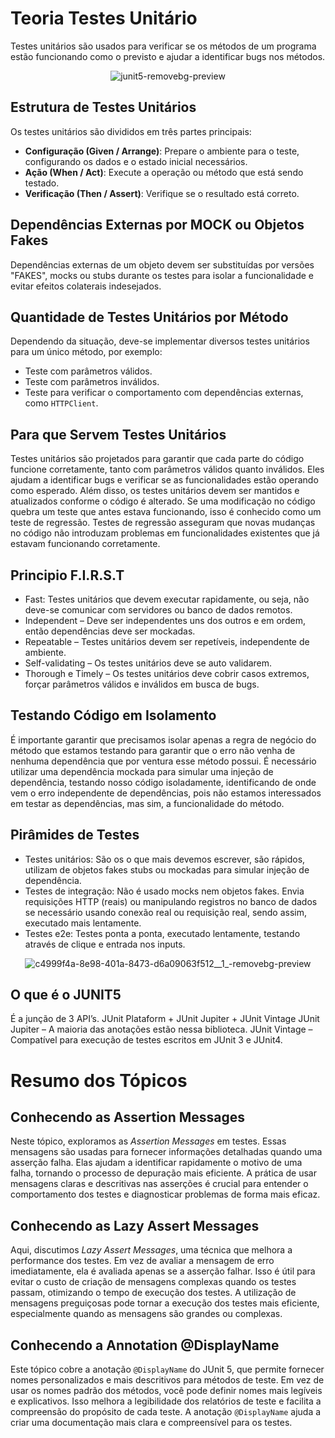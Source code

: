# Teoria Testes Unitário

Testes unitários são usados para verificar se os métodos de um programa estão funcionando como o previsto e ajudar a identificar bugs nos métodos.

<div align="center">
  <img src="https://github.com/user-attachments/assets/e60d8d59-d8e8-4c2e-9b6a-3399d75e0b90" alt="junit5-removebg-preview">
</div>

## Estrutura de Testes Unitários

Os testes unitários são divididos em três partes principais:

- **Configuração (Given / Arrange)**: Prepare o ambiente para o teste, configurando os dados e o estado inicial necessários.
- **Ação (When / Act)**: Execute a operação ou método que está sendo testado.
- **Verificação (Then / Assert)**: Verifique se o resultado está correto.

## Dependências Externas por MOCK ou Objetos Fakes

Dependências externas de um objeto devem ser substituídas por versões "FAKES", mocks ou stubs durante os testes para isolar a funcionalidade e evitar efeitos colaterais indesejados.

## Quantidade de Testes Unitários por Método

Dependendo da situação, deve-se implementar diversos testes unitários para um único método, por exemplo:
- Teste com parâmetros válidos.
- Teste com parâmetros inválidos.
- Teste para verificar o comportamento com dependências externas, como `HTTPClient`.

## Para que Servem Testes Unitários

Testes unitários são projetados para garantir que cada parte do código funcione corretamente, tanto com parâmetros válidos quanto inválidos. Eles ajudam a identificar bugs e verificar se as funcionalidades estão operando como esperado. Além disso, os testes unitários devem ser mantidos e atualizados conforme o código é alterado. Se uma modificação no código quebra um teste que antes estava funcionando, isso é conhecido como um teste de regressão. Testes de regressão asseguram que novas mudanças no código não introduzam problemas em funcionalidades existentes que já estavam funcionando corretamente.

## Principio F.I.R.S.T
- Fast: Testes unitários que devem executar rapidamente, ou seja, não deve-se comunicar com servidores ou banco de dados remotos.
- Independent – Deve ser independentes uns dos outros e em ordem, então dependências deve ser mockadas.
- Repeatable – Testes unitários devem ser repetíveis, independente de ambiente.
- Self-validating – Os testes unitários deve se auto validarem.
- Thorough e Timely – Os testes unitários deve cobrir casos extremos, forçar parâmetros válidos e inválidos em busca de bugs.
## Testando Código em Isolamento
É importante garantir que precisamos isolar apenas a regra de negócio do método que estamos testando para garantir que o erro não venha de nenhuma dependência que por ventura esse método possui.
É necessário utilizar uma dependência mockada para simular uma injeção de dependência, testando nosso código isoladamente, identificando de onde vem o erro independente de dependências, pois não estamos interessados em testar as dependências, mas sim, a funcionalidade do método.
## Pirâmides de Testes
- Testes unitários: São os o que mais devemos escrever, são rápidos, utilizam de objetos fakes stubs ou mockadas para simular injeção de dependência.
- Testes de integração: Não é usado mocks nem objetos fakes. Envia requisições HTTP (reais) ou manipulando registros no banco de dados se necessário usando conexão real ou requisição real, sendo assim, executado mais lentamente.
- Testes e2e: Testes ponta a ponta, executado lentamente, testando através de clique e entrada nos inputs.

<p align="center">
  <img src="https://github.com/user-attachments/assets/4d8c277b-e906-4be7-b629-98eea1da852e" alt="c4999f4a-8e98-401a-8473-d6a09063f512__1_-removebg-preview">
</p>

## O que é o JUNIT5
É a junção de 3 API’s.
JUnit Plataform + JUnit Jupiter + JUnit Vintage
JUnit Jupiter – A maioria das anotações estão nessa biblioteca.
JUnit Vintage – Compatível para execução de testes escritos em JUnit 3 e JUnit4.


# Resumo dos Tópicos

## Conhecendo as Assertion Messages

Neste tópico, exploramos as *Assertion Messages* em testes. Essas mensagens são usadas para fornecer informações detalhadas quando uma asserção falha. Elas ajudam a identificar rapidamente o motivo de uma falha, tornando o processo de depuração mais eficiente. A prática de usar mensagens claras e descritivas nas asserções é crucial para entender o comportamento dos testes e diagnosticar problemas de forma mais eficaz.

## Conhecendo as Lazy Assert Messages

Aqui, discutimos *Lazy Assert Messages*, uma técnica que melhora a performance dos testes. Em vez de avaliar a mensagem de erro imediatamente, ela é avaliada apenas se a asserção falhar. Isso é útil para evitar o custo de criação de mensagens complexas quando os testes passam, otimizando o tempo de execução dos testes. A utilização de mensagens preguiçosas pode tornar a execução dos testes mais eficiente, especialmente quando as mensagens são grandes ou complexas.

## Conhecendo a Annotation @DisplayName

Este tópico cobre a anotação `@DisplayName` do JUnit 5, que permite fornecer nomes personalizados e mais descritivos para métodos de teste. Em vez de usar os nomes padrão dos métodos, você pode definir nomes mais legíveis e explicativos. Isso melhora a legibilidade dos relatórios de teste e facilita a compreensão do propósito de cada teste. A anotação `@DisplayName` ajuda a criar uma documentação mais clara e compreensível para os testes.
